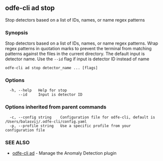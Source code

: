 ## odfe-cli ad stop

Stop detectors based on a list of IDs, names, or name regex patterns

### Synopsis

Stop detectors based on a list of IDs, names, or name regex patterns.
Wrap regex patterns in quotation marks to prevent the terminal from matching patterns against the files in the current directory.
The default input is detector name. Use the `--id` flag if input is detector ID instead of name

```
odfe-cli ad stop detector_name ... [flags] 
```

### Options

```
  -h, --help   Help for stop
      --id     Input is detector ID
```

### Options inherited from parent commands

```
  -c, --config string    Configuration file for odfe-cli, default is /Users/balasvij/.odfe-cli/config.yaml
  -p, --profile string   Use a specific profile from your configuration file
```

### SEE ALSO

* [odfe-cli ad](odfe-cli_ad.md)	 - Manage the Anomaly Detection plugin
